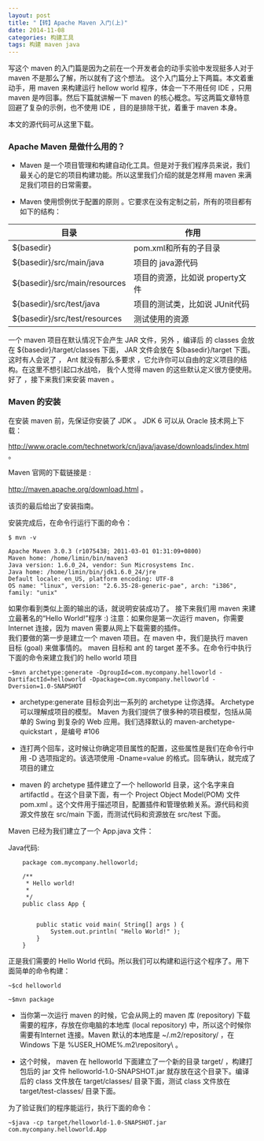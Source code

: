 ```yaml
--- 
layout: post 
title: "【转】Apache Maven 入门(上)" 
date: 2014-11-08  
categories: 构建工具
tags: 构建 maven java
--- 
```


写这个 maven 的入门篇是因为之前在一个开发者会的动手实验中发现挺多人对于 maven 不是那么了解，所以就有了这个想法。
这个入门篇分上下两篇。本文着重动手，用 maven 来构建运行 hellow world 程序，体会一下不用任何 IDE ，只用 maven 是咋回事。然后下篇就讲解一下 maven 的核心概念。写这两篇文章特意回避了复杂的示例，也不使用 IDE ，目的是排除干扰，着重于 maven 本身。

本文的源代码可从这里下载。  

### Apache Maven 是做什么用的？

* Maven 是一个项目管理和构建自动化工具。但是对于我们程序员来说，我们最关心的是它的项目构建功能。所以这里我们介绍的就是怎样用 maven 来满足我们项目的日常需要。

* Maven 使用惯例优于配置的原则 。它要求在没有定制之前，所有的项目都有如下的结构：
 

| 目录        | 作用   |
| --------   | -----  |
| ${basedir}     | pom.xml和所有的子目录 |
| ${basedir}/src/main/java        |   项目的 java源代码   |
| ${basedir}/src/main/resources        |    项目的资源，比如说 property文件    |
| ${basedir}/src/test/java          |	项目的测试类，比如说 JUnit代码	|
| ${basedir}/src/test/resources		|	测试使用的资源		|
 

一个 maven 项目在默认情况下会产生 JAR 文件，另外 ，编译后 的 classes 会放在 ${basedir}/target/classes 下面， JAR 文件会放在 ${basedir}/target 下面。
这时有人会说了 ， Ant 就没有那么多要求 ，它允许你可以自由的定义项目的结构。在这里不想引起口水战哈， 我个人觉得 maven 的这些默认定义很方便使用。 
好了 ，接下来我们来安装 maven 。

 

### Maven 的安装
 

在安装 maven 前，先保证你安装了 JDK 。 JDK 6 可以从 Oracle 技术网上下载：

<http://www.oracle.com/technetwork/cn/java/javase/downloads/index.html>。

Maven 官网的下载链接是 : 

<http://maven.apache.org/download.html> 。

该页的最后给出了安装指南。


安装完成后，在命令行运行下面的命令：  
   
`$ mvn -v`
``` 
Apache Maven 3.0.3 (r1075438; 2011-03-01 01:31:09+0800)
Maven home: /home/limin/bin/maven3
Java version: 1.6.0_24, vendor: Sun Microsystems Inc.
Java home: /home/limin/bin/jdk1.6.0_24/jre
Default locale: en_US, platform encoding: UTF-8
OS name: "linux", version: "2.6.35-28-generic-pae", arch: "i386", family: "unix"
```

如果你看到类似上面的输出的话，就说明安装成功了。 
接下来我们用 maven 来建立最著名的“Hello World!”程序 :)
注意：如果你是第一次运行 maven，你需要 Internet 连接，因为 maven 需要从网上下载需要的插件。    
我们要做的第一步是建立一个 maven 项目。在 maven 中，我们是执行 maven 目标 (goal) 来做事情的。
maven 目标和 ant 的 target 差不多。在命令行中执行下面的命令来建立我们的 hello world 项目
  

  `~$mvn archetype:generate -DgroupId=com.mycompany.helloworld -DartifactId=helloworld -Dpackage=com.mycompany.helloworld -Dversion=1.0-SNAPSHOT`


* archetype:generate 目标会列出一系列的 archetype 让你选择。 Archetype 可以理解成项目的模型。 Maven 为我们提供了很多种的项目模型，包括从简单的 Swing 到复杂的 Web 应用。我们选择默认的 maven-archetype-quickstart ，是编号 #106 

* 连打两个回车，这时候让你确定项目属性的配置，这些属性是我们在命令行中用 -D 选项指定的。该选项使用 -Dname=value 的格式。回车确认，就完成了项目的建立
  

* maven 的 archetype 插件建立了一个 helloworld 目录，这个名字来自 artifactId 。在这个目录下面，有一个 Project Object Model(POM) 文件 pom.xml 。这个文件用于描述项目，配置插件和管理依赖关系。源代码和资源文件放在 src/main 下面，而测试代码和资源放在 src/test 下面。

Maven 已经为我们建立了一个 App.java 文件：

Java代码:
```
    package com.mycompany.helloworld;   
      
    /**  
     * Hello world!  
     *  
     */   
    public class App {   

      
        public static void main( String[] args ) {   
            System.out.println( "Hello World!" );   
        }   
    }  
``` 

 正是我们需要的 Hello World 代码。所以我们可以构建和运行这个程序了。用下面简单的命令构建：

`~$cd helloworld`

`~$mvn package `


* 当你第一次运行 maven 的时候，它会从网上的 maven 库 (repository) 下载需要的程序，存放在你电脑的本地库 (local repository) 中，所以这个时候你需要有Internet 连接。Maven 默认的本地库是 ~/.m2/repository/ ，在 Windows 下是 %USER_HOME%\.m2\repository\ 。
 

* 这个时候， maven 在 helloworld 下面建立了一个新的目录 target/ ，构建打包后的 jar 文件 helloworld-1.0-SNAPSHOT.jar 就存放在这个目录下。编译后的 class 文件放在 target/classes/ 目录下面，测试 class 文件放在 target/test-classes/ 目录下面。

 为了验证我们的程序能运行，执行下面的命令：

 `~$java -cp target/helloworld-1.0-SNAPSHOT.jar com.mycompany.helloworld.App`
